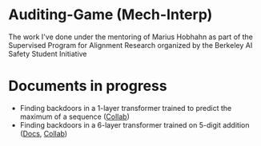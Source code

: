 # Auditing-Game (Mech-Interp)
The work I've done under the mentoring of Marius Hobhahn as part of the Supervised Program for Alignment Research organized by the Berkeley AI Safety Student Initiative

# Documents in progress
- Finding backdoors in a 1-layer transformer trained to predict the maximum of a sequence ([Collab](https://colab.research.google.com/drive/16eXWffxc1TYG6d2akePofsdDI-Dv6Mzi?usp=sharing))
- Finding backdoors in a 6-layer transformer trained on 5-digit addition ([Docs](https://docs.google.com/document/d/1RFaVCxfaxh4DRRqUmb8BMDItBu7RMVNtwoHZ5qHxIk8/edit?usp=share_link), [Collab](https://colab.research.google.com/drive/1dOt5I9BmKRJ1Y0Zc_ZP6NfAvbtqH-NMm?usp=sharing))
